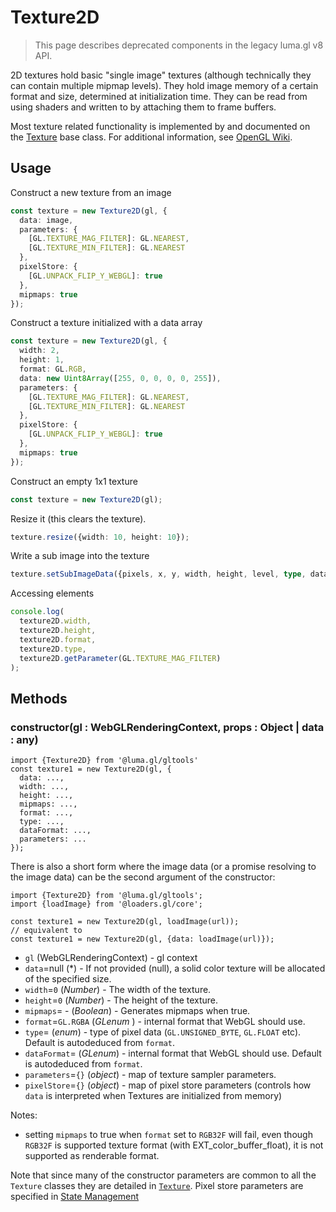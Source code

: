 # Texture2D

> This page describes deprecated components in the legacy luma.gl v8 API.

2D textures hold basic "single image" textures (although technically they can contain multiple mipmap levels). They hold image memory of a certain format and size, determined at initialization time. They can be read from using shaders and written to by attaching them to frame buffers.

Most texture related functionality is implemented by and documented on the [Texture](/docs/api-reference/gltools/classes/texture) base class. For additional information, see [OpenGL Wiki](https://www.khronos.org/opengl/wiki/Texture).

## Usage

Construct a new texture from an image

```typescript
const texture = new Texture2D(gl, {
  data: image,
  parameters: {
    [GL.TEXTURE_MAG_FILTER]: GL.NEAREST,
    [GL.TEXTURE_MIN_FILTER]: GL.NEAREST
  },
  pixelStore: {
    [GL.UNPACK_FLIP_Y_WEBGL]: true
  },
  mipmaps: true
});
```

Construct a texture initialized with a data array

```typescript
const texture = new Texture2D(gl, {
  width: 2,
  height: 1,
  format: GL.RGB,
  data: new Uint8Array([255, 0, 0, 0, 0, 255]),
  parameters: {
    [GL.TEXTURE_MAG_FILTER]: GL.NEAREST,
    [GL.TEXTURE_MIN_FILTER]: GL.NEAREST
  },
  pixelStore: {
    [GL.UNPACK_FLIP_Y_WEBGL]: true
  },
  mipmaps: true
});
```

Construct an empty 1x1 texture

```typescript
const texture = new Texture2D(gl);
```

Resize it (this clears the texture).

```typescript
texture.resize({width: 10, height: 10});
```

Write a sub image into the texture

```typescript
texture.setSubImageData({pixels, x, y, width, height, level, type, dataFormat});
```

Accessing elements

```typescript
console.log(
  texture2D.width,
  texture2D.height,
  texture2D.format,
  texture2D.type,
  texture2D.getParameter(GL.TEXTURE_MAG_FILTER)
);
```

## Methods

### constructor(gl : WebGLRenderingContext, props : Object | data : any)

```
import {Texture2D} from '@luma.gl/gltools'
const texture1 = new Texture2D(gl, {
  data: ...,
  width: ...,
  height: ...,
  mipmaps: ...,
  format: ...,
  type: ...,
  dataFormat: ...,
  parameters: ...
});
```

There is also a short form where the image data (or a promise resolving to the image data) can be the second argument of the constructor:

```
import {Texture2D} from '@luma.gl/gltools';
import {loadImage} from '@loaders.gl/core';

const texture1 = new Texture2D(gl, loadImage(url));
// equivalent to
const texture1 = new Texture2D(gl, {data: loadImage(url)});
```

- `gl` (WebGLRenderingContext) - gl context
- `data`=null (\*) - If not provided (null), a solid color texture will be allocated of the specified size.
- `width`=`0` (_Number_) - The width of the texture.
- `height`=`0` (_Number_) - The height of the texture.
- `mipmaps`= - (_Boolean_) - Generates mipmaps when true.
- `format`=`GL.RGBA` (_GLenum_ ) - internal format that WebGL should use.
- `type`= (_enum_) - type of pixel data (`GL.UNSIGNED_BYTE`, `GL.FLOAT` etc). Default is autodeduced from `format`.
- `dataFormat`= (_GLenum_) - internal format that WebGL should use. Default is autodeduced from `format`.
- `parameters`=`{}` (_object_) - map of texture sampler parameters.
- `pixelStore`=`{}` (_object_) - map of pixel store parameters (controls how `data` is interpreted when Textures are initialized from memory)

Notes:

- setting `mipmaps` to true when `format` set to `RGB32F` will fail, even though `RGB32F` is supported texture format (with EXT_color_buffer_float), it is not supported as renderable format.

Note that since many of the constructor parameters are common to all the `Texture` classes they are detailed in [`Texture`](/docs/api-reference/gltools/classes/texture). Pixel store parameters are specified in [State Management](/docs/api-reference/gltools/context/parameter-setting)
